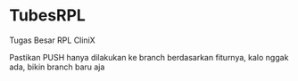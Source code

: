 # TubesRPL
Tugas Besar RPL CliniX

Pastikan PUSH hanya dilakukan ke branch berdasarkan fiturnya, kalo nggak ada, bikin branch baru aja
